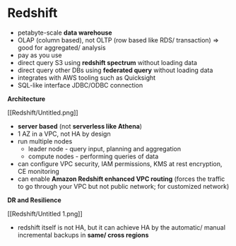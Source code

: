 # Redshift

- petabyte-scale **data warehouse**
- OLAP (column based), not OLTP (row based like RDS/ transaction) ⇒ good for aggregated/ analysis
- pay as you use
- direct query S3 using **redshift spectrum** without loading data
- direct query other DBs using **federated query** without loading data
- integrates with AWS tooling such as Quicksight
- SQL-like interface JDBC/ODBC connection

**Architecture**

[[Redshift/Untitled.png]]

- **server based** (not **serverless like Athena**)
- 1 AZ in a VPC, not HA by design
- run multiple nodes
    - leader node - query input, planning and aggregation
    - compute nodes - performing queries of data
- can configure VPC security, IAM permissions, KMS at rest encryption, CE monitoring
- can enable **Amazon Redshift enhanced VPC routing** (forces the traffic to go through your VPC but not public network; for customized network)

**DR and Resilience**

[[Redshift/Untitled 1.png]]

- redshift itself is not HA, but it can achieve HA by the automatic/ manual incremental backups in **same/ cross regions**
